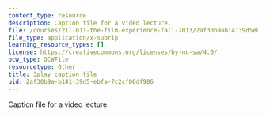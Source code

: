 ```yaml
---
content_type: resource
description: Caption file for a video lecture.
file: /courses/21l-011-the-film-experience-fall-2013/2af30b9ab14139d5ebfa7c2cf06df986_flAwb1TmOkQ.srt
file_type: application/x-subrip
learning_resource_types: []
license: https://creativecommons.org/licenses/by-nc-sa/4.0/
ocw_type: OCWFile
resourcetype: Other
title: 3play caption file
uid: 2af30b9a-b141-39d5-ebfa-7c2cf06df986
---
```

Caption file for a video lecture.